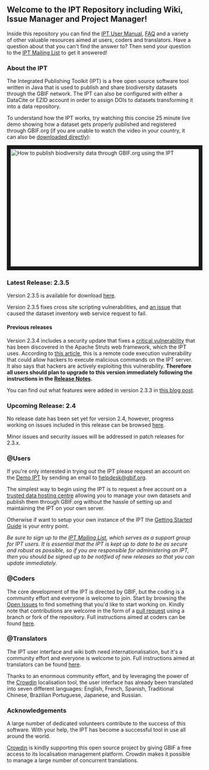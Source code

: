 ## Welcome to the IPT Repository including Wiki, Issue Manager and Project Manager! 

Inside this repository you can find the [IPT User Manual](https://github.com/gbif/ipt/wiki/IPT2ManualNotes.wiki), [FAQ](https://github.com/gbif/ipt/wiki/FAQ.wiki) and a variety of other valuable resources aimed at users, coders and translators. Have a question about that you can't find the answer to? Then send your question to the [IPT Mailing List](https://lists.gbif.org/mailman/listinfo/ipt) to get it answered! 

### About the IPT

The Integrated Publishing Toolkit (IPT) is a free open source software tool written in Java that is used to publish and share biodiversity datasets through the GBIF network. The IPT can also be configured with either a DataCite or EZID account in order to assign DOIs to datasets transforming it into a data repository. 

To understand how the IPT works, try watching this concise 25 minute live demo showing how a dataset gets properly published and registered through GBIF.org (if you are unable to watch the video in your country, it can also be [downloaded directly](http://videos.contentful.com/q553fnlofhvs/3iCjm4lxRSiCYE6Qq2A4GG/63b5690e48de42b0872ba4c25d629fe9/Introduction_to_publishing_using_the_GBIF_Integrated_Publishing_Toolkit__28IPT_29.mp4)):

<a href="https://www.youtube.com/embed/eDH9IoTrMVE?ecver=1" target="_blank"><img src="https://raw.githubusercontent.com/wiki/gbif/ipt/gbif-ipt-docs/screenshots/IPTDemoVideoIntroSlide.png" alt="How to publish biodiversity data through GBIF.org using the IPT" width="560" height="315" border="10" /></a>

### Latest Release: 2.3.5

Version 2.3.5 is available for download [here](http://repository.gbif.org/content/groups/gbif/org/gbif/ipt/2.3.5/ipt-2.3.5.war). 

Version 2.3.5 fixes cross site scripting vulnerabilities, and [an issue](https://github.com/gbif/ipt/issues/1344) that caused the dataset inventory web service request to fail.

#### Previous releases 

Version 2.3.4 includes a security update that fixes a [critical vulnerability](https://struts.apache.org/docs/s2-045.html) that has been discovered in the Apache Struts web framework, which the IPT uses. According to [this article](http://thehackernews.com/2017/03/apache-struts-framework.html), this is a remote code execution vulnerability that could allow hackers to execute malicious commands on the IPT server. It also says that hackers are actively exploiting this vulnerability. **Therefore all users should plan to upgrade to this version immediately following the instructions in the [Release Notes](https://github.com/gbif/ipt/wiki/IPTReleaseNotes233.wiki).**


You can find out what features were added in version 2.3.3 in [this blog post](http://gbif.blogspot.dk/2017/01/ipt-v233-your-repository-for.html).

### Upcoming Release: 2.4

No release date has been set yet for version 2.4, however, progress working on issues included in this release can be browsed [here](https://github.com/gbif/ipt/projects/2).

Minor issues and security issues will be addressed in patch releases for 2.3.x.

### @Users

If you're only interested in trying out the IPT please request an account on the [Demo IPT](http://ipt.gbif.org) by sending an email to helpdesk@gbif.org. 

The simplest way to begin using the IPT is to request a free account on a [trusted data hosting centre](https://github.com/gbif/ipt/wiki/dataHostingCentres) allowing you to manage your own datasets and publish them through GBIF.org without the hassle of setting up and maintaining the IPT on your own server.

Otherwise if want to setup your own instance of the IPT the [Getting Started Guide](https://github.com/gbif/ipt/wiki/IPT2ManualNotes.wiki#getting-started-guide) is your entry point. 

_Be sure to sign up to the [IPT Mailing List](https://lists.gbif.org/mailman/listinfo/ipt/), which serves as a support group for IPT users. It is essential that the IPT is kept up to date to be as secure and robust as possible, so if you are responsible for administering an IPT, then you should be signed up to be notified of new releases so that you can update immediately._

### @Coders 

The core development of the IPT is directed by GBIF, but the coding is a community effort and everyone is welcome to join. Start by browsing the [Open Issues](https://github.com/gbif/ipt/issues) to find something that you'd like to start working on. Kindly note that contributions are welcome in the form of a [pull request](https://help.github.com/articles/creating-a-pull-request/) using a branch or fork of the repository. Full instructions aimed at coders can be found [here](HowToContribute.wiki).

### @Translators

The IPT user interface and wiki both need internationalisation, but it's a community effort and everyone is welcome to join. Full instructions aimed at translators can be found [here](https://github.com/gbif/ipt/wiki/HowToTranslate.wiki).

Thanks to an enormous community effort, and by leveraging the power of the [Crowdin](https://crowdin.com/project/gbif-ipt) localisation tool, the user interface has already been translated into seven different languages: English, French, Spanish, Traditional Chinese, Brazilian Portuguese, Japanese, and Russian. 

### Acknowledgements

A large number of dedicated volunteers contribute to the success of this software. With your help, the IPT has become a successful tool in use all around the world.  

[Crowdin](https://crowdin.com/) is kindly supporting this open source project by giving GBIF a free access to its localisation management platform. Crowdin makes it possible to manage a large number of concurrent translations.

